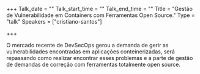 +++
Talk_date = ""
Talk_start_time = ""
Talk_end_time = ""
Title = "Gestão de Vulnerabilidade em Containers com Ferramentas Open Source."
Type = "talk"
Speakers = ["cristiano-santos"]

+++

O mercado recente de DevSecOps gerou a demanda de gerir as vulnerabilidades encontradas em aplicações conteinerizadas, será repassando como realizar encontrar esses problemas e a parte de gestão de demandas de correção com ferramentas totalmente open source.

